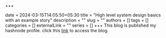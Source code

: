 +++ 

date = 2024-03-15T14:05:50+05:30
title = "High level system design basics with an example story"
description = ""
slug = ""
authors = []
tags = []
categories = []
externalLink = ""
series = []
+++
This blog is published my hashnode profile. click this [link](https://mohamedfawas.hashnode.dev/high-level-system-design-basics-with-an-example-story) to access the blog.
